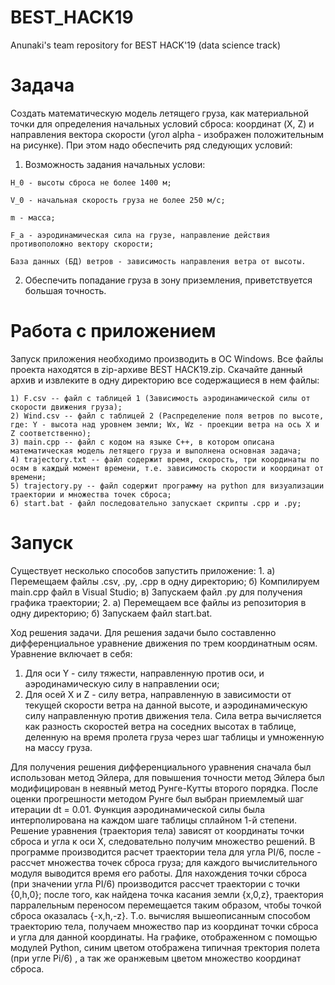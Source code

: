 # BEST_HACK19
Anunaki's team repository for BEST HACK'19 (data science track)
# Задача
Создать математическую модель летящего груза, как материальной точки для определения начальных условий сброса: координат (X, Z) и направления вектора скорости (угол alpha - изображен положительным на рисунке). При этом надо обеспечить ряд следующих условий:
  
  1. Возможность задания начальных услови:
  
    H_0 - высоты сброса не более 1400 м;
  
    V_0 - начальная скорость груза не более 250 м/с;
  
    m - масса;
  
    F_a - аэродинамическая сила на грузе, направление действия противоположно вектору скорости;
  
    База данных (БД) ветров - зависимость направления ветра от высоты.
  
  2. Обеспечить попадание груза в зону приземления, приветствуется большая точность.

# Работа с приложением
Запуск приложения необходимо производить в ОС Windows.
Все файлы проекта находятся в zip-архиве BEST HACK19.zip. Скачайте данный архив и извлеките в одну директорию все содержащиеся в нем файлы:
    
    1) F.csv -- файл с таблицей 1 (Зависимость аэродинамической силы от скорости движения груза);
    2) Wind.csv -- файл с таблицей 2 (Распределение поля ветров по высоте, где: Y - высота над уровнем земли; Wx, Wz - проекции ветра на ось X и Z соответственно);
    3) main.cpp -- файл с кодом на языке C++, в котором описана математическая модель летящего груза и выполнена основная задача;
    4) trajectory.txt -- файл содержит время, скорость, три координаты по осям в каждый момент времени, т.е. зависимость скорости и координат от времени;
    5) trajectory.py -- файл содержит программу на python для визуализации траектории и множества точек сброса; 
    6) start.bat - файл последовательно запускает скрипты .cpp и .py;
    
# Запуск
Существует несколько способов запустить приложение:
1.
  а) Перемещаем файлы .csv, .py, .cpp в одну директорию;
  б) Компилируем main.cpp файл в Visual Studio;
  в) Запускаем файл .py для получения графика траектории;
2. 
  а) Перемещаем все файлы из репозитория в одну директорию;
  б) Запускаем файл start.bat.
  
  Ход решения задачи.
  Для решения задачи было составленно дифференциальное уравнение движения по трем координатным осям. Уравнение включает в себя: 
1) Для оси Y - силу тяжести, направленную против оси, и аэродинамическую силу в направлении оси; 
2) Для осей X и Z - силу ветра, направленную в зависимости от текущей скорости ветра на данной высоте, и аэродинамическую силу направленную против движения тела. 
Сила ветра вычисляется как разность скоростей ветра на соседних высотах в таблице, деленную на время пролета груза через шаг таблицы и умноженную на массу груза. 

  Для получения решения дифференциального уравнения сначала был использован метод Эйлера, для повышения точности метод Эйлера был модифицирован в неявный метод Рунге-Кутты второго порядка. После оценки прогрешности методом Рунге был выбран приемлемый шаг итерации dt = 0.01. 
  Функция аэродинамической силы была интерполирована на каждом шаге таблицы сплайном 1-й степени. 
  Решение уравнения (траектория тела) зависят от координаты точки сброса и угла к оси Х, следовательно получим множество решений. В программе производится расчет траектории тела для угла PI/6, после - рассчет множества точек сброса груза; для каждого вычислительного модуля выводится время его работы. 
  Для нахождения точки сброса (при значении угла PI/6) производится рассчет траектории с точки {0,h,0}; после того, как найдена точка касания земли {x,0,z}, траектория парралельным переносом перемещается таким образом, чтобы точкой сброса оказалась {-x,h,-z}. Т.о. вычисляя вышеописанным способом траекторию тела, 
получаем множество пар из координат точки сброса и угла для данной координаты. 
  На графике, отображенном с помощью модулей Python, синим цветом отображена типичная тректория полета (при угле Pi/6) , а так же  оранжевым цветом множество координат сброса.

    
